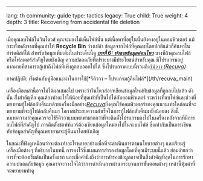 

---

lang: th
community: guide
type: tactics
legacy: True
child: True
weight: 4
depth: 3
title: Recovering from accidental file deletion

---

เมื่อคุณลบไฟล์ในวินโดวส์ คุณจะมองไม่เห็นไฟล์นั้น แต่เนื้อหาที่อยู่ในนั้นยังคงอยู่ในคอมพิวเตอร์ แม้กระทั่งหลังจากที่คุณทำให้ **Recycle Bin** ว่างเปล่า ข้อมูลจากไฟล์ที่คุณลบโดยปกติแล้วก็ค้นหาในฮาร์ดดิสก์ได้ สำหรับข้อมูลเพิ่มเติมในประเด็นนี้ดู  [***บทที่ 6: ทำลายข้อมูลอ่อนไหว***](/th/chapter-6) บางทีถ้าคุณลบไฟล์หรือโฟลเดอร์สำคัญโดยบังเอิญ ความปลอดภัยที่เปราะบางมีประโยชน์สำหรับคุณ มีโปรแกรมอยู่มากมายที่สามารถกู้เข้าถึงไฟล์ที่เพิ่งถูกลบออกไปได้ ซึ่งโปรแกรมแบบนี้รวมถึง[*รีคิววา (Recuva)*](/th/recuva_main)

<div class="getstarted" markdown="1">
 ภาคปฏิบัติ: เริ่มต้นกับคู่มือแนะนำในการใช้[*รีคิววา – โปรแกรมกู้คืนไฟล์*](/th/recuva_main)
</div>

เครื่องมือเหล่านี้อาจไม่ได้ผลเสมอไป เพราะว่าวินโดวส์อาจเขียนข้อมูลใหม่ทับข้อมูลที่ถูกลบไปแล้ว ดังนั้น สิ่่งสำคัญคือ คุณต้องทำอะไรให้น้อยที่สุดเท่าที่เป็นไปได้กับคอมพิวเตอร์ ระหว่างที่ลบไฟล์และช่วงที่พยายามกู้ไฟล์กลับคืนมาด้วยเครื่องมืออย่าง[*Recuva*](/th/recuva_main)ยิ่งคุณใช้คอมพิวเตอร์ของคุณนานเท่าใดก่อนที่จะพยายามที่จะกู้ไฟล์กลับคืนมา โอกาสประสบความสำเร็จในการกู้ไฟล์กลับคืนมายิ่งน้อยลง สิ่งนี้หมายความว่าคุณควรจะใช้รีคิววาแบบพกพามากกว่าที่จะติดตั้งโปรแกรมลงไปในเครื่องหลังจากที่มีการลบไฟล์ที่สำคัญไป การติดตั้งซอฟท์แวร์ต้องเขียนข้อมูลใหม่ลงไปในระบบไฟล์ ซึ่งเท่ากับเป็นการเขียนทับข้อมูลสำคัญที่คุณพยายามจะกู้คืนมาโดยบังเอิญ

ในขณะที่ฟังดูเหมือนว่าจะต้องทำอะไรหลายอย่างเพื่อที่จะดำเนินการตามนโยบายต่างๆ และเรียนรู้เครื่องมือต่างๆ ที่อธิบายในบทนี้ การคงไว้ซึ่งแผนการสำรองข้อมูลโดยที่คุณมีระบบนี้แล้ว ย่อมง่ายกว่าการที่จะต้องเริ่มต้นเป็นครั้งแรก และเมื่อคำนึงถึงว่าการสำรองข้อมูลอาจเป็นสิ่งสำคัญที่สุดในการรักษาความปลอดภัยข้อมูล คุณอาจจะวางใจได้ว่าการดำเนินการผ่านกระบวนการขั้นตอนต่างๆ เหล่านี้คุ้มค่าที่จะพยายามทำดู 


